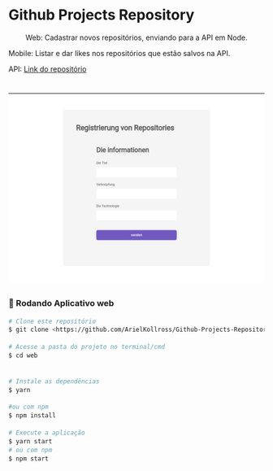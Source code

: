 # Github Projects Repository

<p align="center">
  Web: Cadastrar novos repositórios, enviando para a API em Node.

  Mobile: Listar e dar likes nos repositórios que estão salvos na API.

  API: [Link do repositório](https://github.com/ArielKollross/Challenge-02-gostack-template-conceitos-nodejs)
</p>

<h1 align="center">
  <img alt="form web" title="#Tela de cadastro" src="./assets/web.png" />
</h1>

### 🎲 Rodando Aplicativo web

```bash
# Clone este repositório
$ git clone <https://github.com/ArielKollross/Github-Projects-Repository>

# Acesse a pasta do projeto no terminal/cmd
$ cd web


# Instale as dependências
$ yarn

#ou com npm
$ npm install

# Execute a aplicação 
$ yarn start
# ou com npm
$ npm start
```